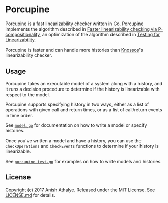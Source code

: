 # Porcupine

Porcupine is a fast linearizability checker written in Go. Porcupine implements
the algorithm described in [Faster linearizability checking via
P-compositionality][faster-linearizability-checking], an optimization of the
algorithm described in [Testing for Linearizability][linearizability-testing].

Porcupine is faster and can handle more histories than [Knossos][knossos]'s
linearizability checker.

## Usage

Porcupine takes an executable model of a system along with a history, and it
runs a decision procedure to determine if the history is linearizable with
respect to the model.

Porcupine supports specifying history in two ways, either as a list of
operations with given call and return times, or as a list of call/return events
in time order.

See [`model.go`](model.go) for documentation on how to write a model or specify
histories.

Once you've written a model and have a history, you can use the
`CheckOperations` and `CheckEvents` functions to determine if your history is
linearizable.

See [`porcupine_test.go`](porcupine-test.go) for examples on how to write
models and histories.

## License

Copyright (c) 2017 Anish Athalye. Released under the MIT License. See
[LICENSE.md][license] for details.

[faster-linearizability-checking]: https://arxiv.org/pdf/1504.00204.pdf
[linearizability-testing]: http://www.cs.ox.ac.uk/people/gavin.lowe/LinearizabiltyTesting/paper.pdf
[knossos]: https://github.com/jepsen-io/knossos
[license]: LICENSE.md
